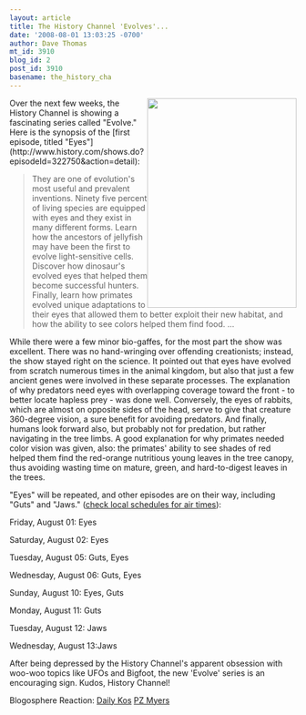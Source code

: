 ```yaml
---
layout: article
title: The History Channel 'Evolves'...
date: '2008-08-01 13:03:25 -0700'
author: Dave Thomas
mt_id: 3910
blog_id: 2
post_id: 3910
basename: the_history_cha
---
```

<img src="{{ site.baseurl }}/uploads/2008/histchan.png" alt="" width="262" height="368" style="float:right;" />
Over the next few weeks, the History Channel is showing a fascinating series called "Evolve." Here is the synopsis of the [first episode, titled "Eyes"](http://www.history.com/shows.do?episodeId=322750&amp;action=detail): 


> They are one of evolution's most useful and prevalent inventions. Ninety five percent of living species are equipped with eyes and they exist in many different forms. Learn how the ancestors of jellyfish may have been the first to evolve light-sensitive cells. Discover how dinosaur's evolved eyes that helped them become successful hunters. Finally, learn how primates evolved unique adaptations to their eyes that allowed them to better exploit their new habitat, and how the ability to see colors helped them find food. ...

While there were a few minor bio-gaffes, for the most part the show was excellent. There was no hand-wringing over offending creationists; instead, the show stayed right on the science. It pointed out that eyes have evolved from scratch numerous times in the animal kingdom, but also that just a few ancient genes were involved in these separate processes. The explanation of why predators need eyes with overlapping coverage toward the front - to better locate hapless prey - was done well. Conversely, the eyes of rabbits, which are almost on opposite sides of the head, serve to give that creature 360-degree vision, a sure benefit for avoiding predators. And finally, humans look forward also, but probably not for predation, but rather navigating in the tree limbs. A good explanation for why primates needed color vision was given, also: the primates' ability to see shades of red helped them find the red-orange nutritious young leaves in the tree canopy, thus avoiding wasting time on mature, green, and hard-to-digest leaves in the trees.

"Eyes" will be repeated, and other episodes are on their way, including "Guts" and "Jaws." ([check local schedules for air times](http://www.history.com/search.do?action=scheduleSearch&amp;searchText=Evolve)):

Friday, August 01: Eyes

Saturday, August 02: Eyes

Tuesday, August 05: Guts, Eyes

Wednesday, August 06: Guts, Eyes

Sunday, August 10: Eyes, Guts

Monday, August 11: Guts

Tuesday, August 12: Jaws

Wednesday, August 13:Jaws

After being depressed by the History Channel's apparent obsession with woo-woo topics like UFOs and Bigfoot, the new 'Evolve' series is an encouraging sign. Kudos, History Channel!

Blogosphere Reaction: [Daily Kos](http://www.dailykos.com/story/2008/7/30/104921/957/37/559315)
[PZ Myers](http://scienceblogs.com/pharyngula/2008/07/evolve_eyes.php)
